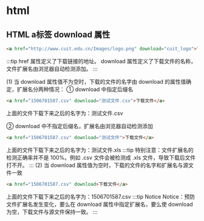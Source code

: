 # html
## HTML a标签 download 属性
  ```html
  <a href="http://www.cuit.edu.cn/Images/logo.png" download="cuit_logo">下载图片</a>
  ```
  :::tip
  href 属性定义了下载链接的地址。
  download 属性定义了下载文件的名称，文件扩展名由浏览器自动检测添加。
  :::

  (1) 当 download 属性值不为空时，下载的文件的名字由 download 的属性值确定，扩展名分两种情况：
  ① download 中指定后缀名

  ```html
  <a href="1506701587.csv" download="测试文件.csv">下载文件</a>
  ```
  上面的文件下载下来之后的名字为：测试文件.csv

  ② download 中不指定后缀名，扩展名由浏览器自动检测添加
  ```html
  <a href="1506701587.csv" download="测试文件">下载文件</a>
  ```
  上面的文件下载下来之后的名字为：测试文件.xls
  :::tip
  特别注意：文件扩展名的检测正确率并不是 100%。例如 .csv 文件会被检测成 .xls 文件，导致下载后文件打不开。
  :::
  (2) 当 download 属性值为空时，下载的文件的名字和扩展名与源文件一致
  ```html
  <a href="1506701587.csv" download>下载文件</a>
  ```
  上面的文件下载下来之后的名字为：1506701587.csv
  :::tip  Notice
  Notice：预防文件扩展名发生变化，要么在 download 属性中指定扩展名，要么使 download 为空，下载文件与源文件保持一致。
  :::

